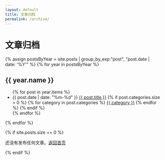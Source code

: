 ```yaml
---
layout: default
title: 文章归档
permalink: /archive/
---
```


# 文章归档

<div class="archive">
{% assign postsByYear = site.posts | group_by_exp:"post", "post.date | date: '%Y'" %}
{% for year in postsByYear %}
  <h2>{{ year.name }}</h2>
  <ul class="archive-list">
  {% for post in year.items %}
    <li>
      <span class="archive-date">{{ post.date | date: "%m-%d" }}</span>
      <a href="{{ post.url | relative_url }}">{{ post.title }}</a>
      {% if post.categories.size > 0 %}
        <span class="archive-categories">
          {% for category in post.categories %}
            <a href="{{ '/categories' | relative_url }}#category-{{ category | slugify }}" class="category">{{ category }}</a>
          {% endfor %}
        </span>
      {% endif %}
    </li>
  {% endfor %}
  </ul>
{% endfor %}
</div>

{% if site.posts.size == 0 %}
<p>还没有发布任何文章。<a href="{{ '/' | relative_url }}">返回首页</a></p>
{% endif %} 